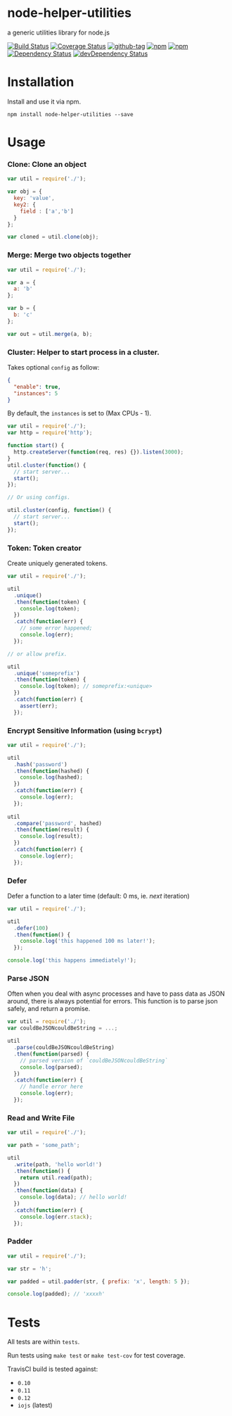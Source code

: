 node-helper-utilities
=============
a generic utilities library for node.js

[![Build Status](https://travis-ci.org/limianwang/node-utilities.svg?branch=master)](https://travis-ci.org/limianwang/node-utilities)
[![Coverage Status](https://img.shields.io/coveralls/limianwang/node-utilities.svg?style=flat-square)](https://coveralls.io/r/limianwang/node-utilities?branch=master)
[![github-tag](http://img.shields.io/github/tag/limianwang/node-utilities.svg?style=flat-square)](https://github.com/limianwang/node-utilities/releases)
[![npm](https://img.shields.io/npm/dm/node-helper-utilities.svg?style=flat-square)](https://www.npmjs.com/package/node-helper-utilities)
[![npm](https://img.shields.io/npm/v/node-helper-utilities.svg?style=flat-square)](https://www.npmjs.com/package/node-helper-utilities)
[![Dependency Status](https://david-dm.org/limianwang/node-utilities.svg?style=flat-square)](https://david-dm.org/limianwang/node-utilities)
[![devDependency Status](https://david-dm.org/limianwang/node-utilities/dev-status.svg?style=flat-square)](https://david-dm.org/limianwang/node-utilities#info=devDependencies)

# Installation

Install and use it via npm.

`npm install node-helper-utilities --save`

# Usage

### Clone: Clone an object

```javascript
var util = require('./');

var obj = {
  key: 'value',
  key2: {
    field : ['a','b']
  }
};

var cloned = util.clone(obj);
```

### Merge: Merge two objects together

```javascript
var util = require('./');

var a = {
  a: 'b'
};

var b = {
  b: 'c'
};

var out = util.merge(a, b);
```

### Cluster: Helper to start process in a cluster.

Takes optional `config` as follow:

```json
{
  "enable": true,
  "instances": 5
}
```

By default, the `instances` is set to (Max CPUs - 1).

```javascript
var util = require('./');
var http = require('http');

function start() {
  http.createServer(function(req, res) {}).listen(3000);
}
util.cluster(function() {
  // start server...
  start();
});

// Or using configs.

util.cluster(config, function() {
  // start server...
  start();
});
```

### Token: Token creator

Create uniquely generated tokens.

```javascript
var util = require('./');

util
  .unique()
  .then(function(token) {
    console.log(token);
  })
  .catch(function(err) {
    // some error happened;
    console.log(err);
  });

// or allow prefix.

util
  .unique('someprefix')
  .then(function(token) {
    console.log(token); // someprefix:<unique>
  })
  .catch(function(err) {
    assert(err);
  });
```

### Encrypt Sensitive Information (using `bcrypt`)

```javascript
var util = require('./');

util
  .hash('password')
  .then(function(hashed) {
    console.log(hashed);
  })
  .catch(function(err) {
    console.log(err);
  });
  
util
  .compare('password', hashed)
  .then(function(result) {
    console.log(result);
  })
  .catch(function(err) { 
    console.log(err); 
  });
````

### Defer

Defer a function to a later time (default: 0 ms, ie. _next_ iteration)

```js
var util = require('./');

util
  .defer(100)
  .then(function() {
    console.log('this happened 100 ms later!');
  });

console.log('this happens immediately!');
```

### Parse JSON

Often when you deal with async processes and have to pass data as JSON around, there is always potential for errors. 
This function is to parse json safely, and return a promise.

```js
var util = require('./');
var couldBeJSONcouldBeString = ...;

util
  .parse(couldBeJSONcouldBeString)
  .then(function(parsed) {
    // parsed version of `couldBeJSONcouldBeString`
    console.log(parsed);
  })
  .catch(function(err) {
    // handle error here
    console.log(err);
  });
```

### Read and Write File

```js
var util = require('./');

var path = 'some_path';

util
  .write(path, 'hello world!')
  .then(function() {
    return util.read(path);
  })
  .then(function(data) {
    console.log(data); // hello world!
  })
  .catch(function(err) {
    console.log(err.stack);
  });
```

### Padder

```js
var util = require('./');

var str = 'h';

var padded = util.padder(str, { prefix: 'x', length: 5 });

console.log(padded); // 'xxxxh'
```

# Tests

All tests are within `tests`. 

Run tests using `make test` or `make test-cov` for test coverage.

TravisCI build is tested against:

  - `0.10` 
  - `0.11` 
  - `0.12`
  - `iojs` (latest)
